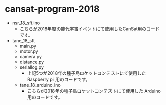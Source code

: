 # cansat-program-2018
* nsr_18_sft.ino 
  * こちらが2018年度の能代宇宙イベントにて使用したCanSat用のコードです。
* tane_18_sft
  * main.py
  * motor.py
  * camera.py
  * distance.py
  * seriallog.py
    * 上記5つが2018年の種子島ロケットコンテストにて使用した Raspberry pi 用のコードです。
  * tane_18_arduino.ino
    * こちらが2018年の種子島ロケットコンテストにて使用した Arduino 用のコードです。
